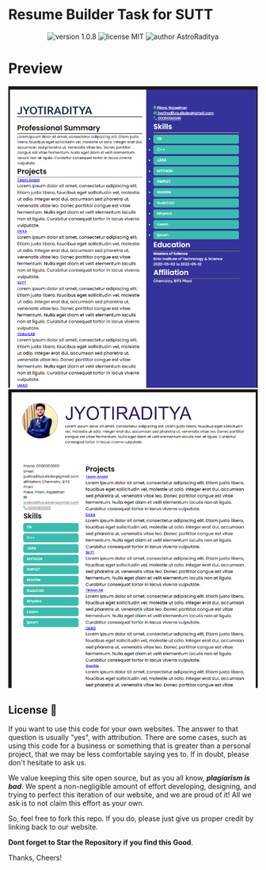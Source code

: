 # Resume Builder Task for SUTT

<p align="center">
    <img src="https://img.shields.io/badge/version-1.0.8-yellowgreen" alt="version 1.0.8"/>
    <img src="https://img.shields.io/badge/license-MIT-brightgreen" alt="license MIT"/>
    <img src="https://img.shields.io/badge/author-Astroraditya-orange" alt="author AstroRaditya"/>
</p>

# Preview

<p align="center">
    <img src="public\assets\img1.png" alt="demo 1"/>
    <img src="public\assets\img2.png" alt="demo 2"/>
   
</p>

## License 📜

If you want to use this code for your own websites. The answer to that question is usually "yes", with attribution. There are some cases, such as using this code for a business or something that is greater than a personal project, that we may be less comfortable saying yes to. If in doubt, please don't hesitate to ask us.

We value keeping this site open source, but as you all know, _**plagiarism is bad**_. We spent a non-negligible amount of effort developing, designing, and trying to perfect this iteration of our website, and we are proud of it! All we ask is to not claim this effort as your own.

So, feel free to fork this repo. If you do, please just give us proper credit by linking back to our website. 

**Dont forget to Star the Repository if you find this Good**. 

Thanks, Cheers!